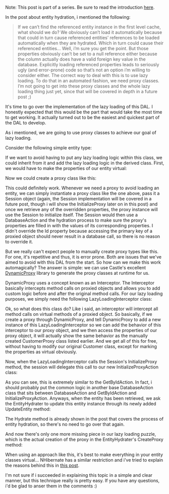 Note: This post is part of a series.  Be sure to read the introduction <a href="/blog/2009/08/build-your-own-data-access-layer-series/">here</a>.

In the post about entity hydration, i mentioned the following:

> If we can’t find the referenced entity instance in the first level cache, what should we do? We obviously can’t load it automatically because that could in turn cause referenced entities’ references to be loaded automatically when they are hydrated. Which in turn could cause their referenced entities… Well, i’m sure you get the point. But those properties obviously can’t be set to a null reference either because the column actually does have a valid foreign key value in the database. Explicitly loading referenced properties leads to seriously ugly (and error-prone) code so that’s not an option i’m willing to consider either. The correct way to deal with this is to use lazy loading. To do that in an automated fashion, we need proxy classes. I’m not going to get into these proxy classes and the whole lazy loading thing just yet, since that will be covered in depth in a future post ;)

It's time to go over the implementation of the lazy loading of this DAL.  I honestly expected that this would be the part that would take the most time to get working.  It actually turned out to be the easiest and quickest part of the DAL to develop. 

As i mentioned, we are going to use proxy classes to achieve our goal of lazy loading.  

Consider the following simple entity type:

<script src="https://gist.github.com/3685057.js?file=s1.cs"></script>

If we want to avoid having to put any lazy loading logic within this class, we could inherit from it and add the lazy loading logic in the derived class.  First, we would have to make the properties of our entity virtual:

<script src="https://gist.github.com/3685057.js?file=s2.cs"></script>

Now we could create a proxy class like this:

<script src="https://gist.github.com/3685057.js?file=s3.cs"></script>

This could definitely work.  Whenever we need a proxy to avoid loading an entity, we can simply instantiate a proxy class like the one above, pass it a Session object (again, the Session implementation will be covered in a future post, though i will show the InitializeProxy later on in this post) and once we retrieve any of the overridden properties, the proxy instance will use the Session to initialize itself.  The Session would then use a DatabaseAction and the hydration process to make sure the proxy's properties are filled in with the values of its corresponding properties.  I didn't override the Id property because accessing the primary key of a proxied object should never result in a database call, so there is no reason to override it.  

But we really can't expect people to manually create proxy types like this.  For one, it's repetitive and thus, it is error prone.  Both are issues that we've aimed to avoid with this DAL from the start.  So how can we make this work automagically? The answer is simple: we can use Castle's excellent <a href="http://castleproject.org/dynamicproxy/index.html">DynamicProxy</a> library to generate the proxy classes at runtime for us.

DynamicProxy uses a concept known as an Interceptor.  The Interceptor basically intercepts method calls on proxied objects and allows you to add custom logic before and after the original method calls.  For our lazy loading purposes, we simply need the following LazyLoadingInterceptor class:

<script src="https://gist.github.com/3685057.js?file=s4.cs"></script>

Ok, so what does this class do? Like i said, an interceptor will intercept all method calls on virtual methods of a proxied object.  So basically, if we create a proxy through DynamicProxy, and tell DynamicProxy to add a new instance of this LazyLoadingInterceptor so we can add the behavior of this interceptor to our proxy object, and we then access the properties of our proxy object, it will actually show the same behavior as the manually created CustomerProxy class listed earlier.  And we get all of this for free, without having to modify our original Customer class, except for marking the properties as virtual obviously.

Now, when the LazyLoadingInterceptor calls the Session's InitializeProxy method, the session will delegate this call to our new InitializeProxyAction class:

<script src="https://gist.github.com/3685057.js?file=s5.cs"></script>

As you can see, this is extremely similar to the GetByIdAction.  In fact, i should probably put the common logic in another base DatabaseAction class that sits between DatabaseAction and GetByIdAction and InitializeProxyAction.  Anyways, when the entity has been retrieved, we ask the EntityHydrater to update this entity instance through its newly added UpdateEntity method:

<script src="https://gist.github.com/3685057.js?file=s6.cs"></script>

The Hydrate method is already shown in the post that covers the process of entity hydration, so there's no need to go over that again.

And now there's only one more missing piece in our lazy loading puzzle, which is the actual creation of the proxy in the EntityHydrater's CreateProxy method:

<script src="https://gist.github.com/3685057.js?file=s7.cs"></script>

When using an approach like this, it's best to make everything in your entity classes virtual... NHibernate has a similar restriction and i've tried to explain the reasons behind this in <a href="/blog/2009/03/must-everything-be-virtual-with-nhibernate/">this post</a>.

I'm not sure if i succeeded in explaining this topic in a simple and clear manner, but this technique really is pretty easy.  If you have any questions, i'd be glad to anser them in the comments :)